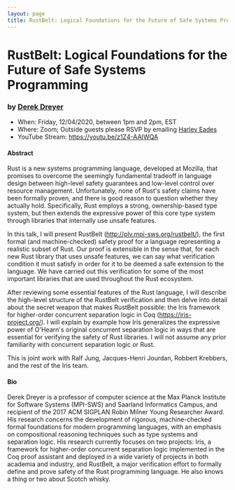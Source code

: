 ```yaml
---
layout: page
title: RustBelt: Logical Foundations for the Future of Safe Systems Programming
---
```


RustBelt: Logical Foundations for the Future of Safe Systems Programming
======
### by [Derek Dreyer](http://people.mpi-sws.org/~dreyer/)

- When: Friday, 12/04/2020, between 1pm and 2pm, EST
- Where: Zoom; Outside guests please RSVP by emailing <a href="mailto:harley.eades@gmail.com">Harley Eades</a>
- YouTube Stream: <https://youtu.be/z1Z4-AAIWQA>

#### Abstract

Rust is a new systems programming language, developed at Mozilla, that
promises to overcome the seemingly fundamental tradeoff in language
design between high-level safety guarantees and low-level control over
resource management. Unfortunately, none of Rust's safety claims have
been formally proven, and there is good reason to question whether
they actually hold. Specifically, Rust employs a strong,
ownership-based type system, but then extends the expressive power of
this core type system through libraries that internally use unsafe
features.

In this talk, I will present RustBelt
(<http://plv.mpi-sws.org/rustbelt/>), the first formal (and
machine-checked) safety proof for a language representing a realistic
subset of Rust. Our proof is extensible in the sense that, for each
new Rust library that uses unsafe features, we can say what
verification condition it must satisfy in order for it to be deemed a
safe extension to the language. We have carried out this verification
for some of the most important libraries that are used throughout the
Rust ecosystem.

After reviewing some essential features of the Rust language, I will
describe the high-level structure of the RustBelt verification and
then delve into detail about the secret weapon that makes RustBelt
possible: the Iris framework for higher-order concurrent separation
logic in Coq (<https://iris-project.org/>). I will explain by example
how Iris generalizes the expressive power of O'Hearn's original
concurrent separation logic in ways that are essential for verifying
the safety of Rust libraries. I will not assume any prior familiarity
with concurrent separation logic or Rust.

This is joint work with Ralf Jung, Jacques-Henri Jourdan, Robbert
Krebbers, and the rest of the Iris team.

#### Bio

Derek Dreyer is a professor of computer science at the Max Planck
Institute for Software Systems (MPI-SWS) and Saarland Informatics
Campus, and recipient of the 2017 ACM SIGPLAN Robin Milner Young
Researcher Award. His research concerns the development of rigorous,
machine-checked formal foundations for modern programming languages,
with an emphasis on compositional reasoning techniques such as type
systems and separation logic.  His research currently focuses on two
projects: Iris, a framework for higher-order concurrent separation
logic implemented in the Coq proof assistant and deployed in a wide
variety of projects in both academia and industry, and RustBelt, a
major verification effort to formally define and prove safety of the
Rust programming language.  He also knows a thing or two about Scotch
whisky.